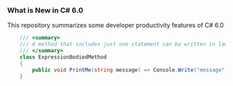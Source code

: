 ### What is New in C# 6.0 

This repository summarizes some developer productivity features of C# 6.0

```csharp
    /// <summary>
    /// A method that includes just one statement can be written in lambda syntax.
    /// </summary>
    class ExpressionBodiedMethod
    {
        public void PrintMe(string message) => Console.Write("message");
    }
```